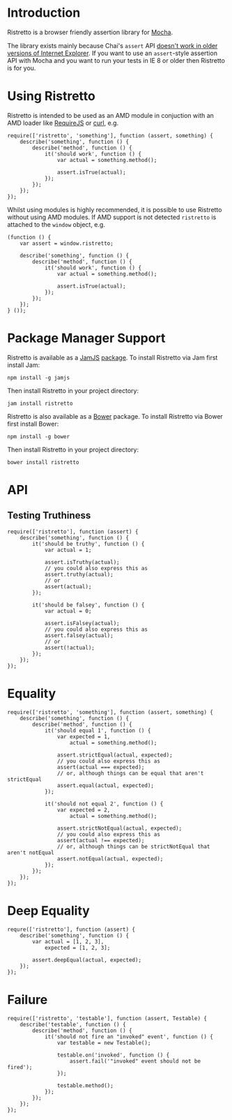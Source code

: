 # Introduction

Ristretto is a browser friendly assertion library for [Mocha](http://mochajs.org/).

The library exists mainly because Chai's `assert` API [doesn't work in older versions of Internet Explorer](https://github.com/chaijs/chai/issues/117). If you want to use an `assert`-style assertion API with Mocha and you want to run your tests in IE 8 or older then Ristretto is for you.

# Using Ristretto

Ristretto is intended to be used as an AMD module in conjuction with an AMD loader like [RequireJS](http://www.requirejs.org/) or [curl](https://github.com/cujojs/curl), e.g.

    require(['ristretto', 'something'], function (assert, something) {
    	describe('something', function () {
    		describe('method', function () {
	    		it('should work', function () {
	    			var actual = something.method();

	    			assert.isTrue(actual);
	    		});
    		});
    	});
    });

Whilst using modules is highly recommended, it is possible to use Ristretto without using AMD modules. If AMD support is not detected `ristretto` is attached to the `window` object, e.g.

	(function () {
	    var assert = window.ristretto;

    	describe('something', function () {
    		describe('method', function () {
	    		it('should work', function () {
	    			var actual = something.method();

	    			assert.isTrue(actual);
	    		});
    		});
    	});
	} ());

# Package Manager Support

Ristretto is available as a [JamJS](http://jamjs.org/) [package](http://jamjs.org/packages/#/details/ristretto). To install Ristretto via Jam first install Jam:

    npm install -g jamjs

Then install Ristretto in your project directory:

    jam install ristretto

Ristretto is also available as a [Bower](http://bower.io/) package. To install Ristretto via Bower first install Bower:

	npm install -g bower

Then install Ristretto in your project directory:

	bower install ristretto

# API

## Testing Truthiness

    require(['ristretto'], function (assert) {
    	describe('something', function () {
    		it('should be truthy', function () {
    			var actual = 1;

    			assert.isTruthy(actual);
    			// you could also express this as
    			assert.truthy(actual);
    			// or
    			assert(actual);
    		});

    		it('should be falsey', function () {
    			var actual = 0;

    			assert.isFalsey(actual);
    			// you could also express this as
    			assert.falsey(actual);
    			// or
    			assert(!actual);
    		});
    	});
    });

# Equality

    require(['ristretto', 'something'], function (assert, something) {
    	describe('something', function () {
    		describe('method', function () {
	    		it('should equal 1', function () {
	    			var expected = 1,
	    				actual = something.method();

	    			assert.strictEqual(actual, expected);
	    			// you could also express this as
	    			assert(actual === expected);
	    			// or, although things can be equal that aren't strictEqual
	    			assert.equal(actual, expected);
	    		});

	    		it('should not equal 2', function () {
	    			var expected = 2,
	    				actual = something.method();

	    			assert.strictNotEqual(actual, expected);
	    			// you could also express this as
	    			assert(actual !== expected);
	    			// or, although things can be strictNotEqual that aren't notEqual
	    			assert.notEqual(actual, expected);
	    		});
    		});
    	});
    });

# Deep Equality

	requre(['ristretto'], function (assert) {
		describe('something', function () {
			var actual = [1, 2, 3],
				expected = [1, 2, 3];

			assert.deepEqual(actual, expected);
		});
	});

# Failure

    require(['ristretto', 'testable'], function (assert, Testable) {
    	describe('testable', function () {
    		describe('method', function () {
	    		it('should not fire an "invoked" event', function () {
					var testable = new Testable();

					testable.on('invoked', function () {
						assert.fail('"invoked" event should not be fired');
					});

					testable.method();
				});
    		});
    	});
    });

